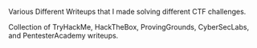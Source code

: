 Various Different Writeups that I made solving different CTF challenges.

Collection of TryHackMe, HackTheBox, ProvingGrounds, CyberSecLabs, and PentesterAcademy writeups.
